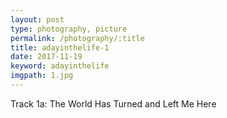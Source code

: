 ```yaml
---
layout: post
type: photography, picture
permalink: /photography/:title
title: adayinthelife-1
date: 2017-11-19
keyword: adayinthelife
imgpath: 1.jpg
---
```


Track 1a: The World Has Turned and Left Me Here